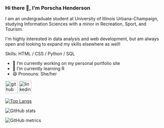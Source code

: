### Hi there 👋, I'm Porscha Henderson
I am an undergraduate student at University of Illinois Urbana-Champaign, studying Information Sciences with a minor in Recreation, Sport, and Tourism.

I'm highly interested in data analysis and web development, but am always open and looking to expand my skills elsewhere as well!

Skills: HTML / CSS / Python / SQL

- 🔭 I’m currently working on my personal portfolio site 
- 🌱 I’m currently learning R
- 😄 Pronouns: She/her 


[<img src='https://cdn.jsdelivr.net/npm/simple-icons@3.0.1/icons/github.svg' alt='github' height='40'>](https://github.com/pjordan2)  [<img src='https://cdn.jsdelivr.net/npm/simple-icons@3.0.1/icons/linkedin.svg' alt='linkedin' height='40'>](https://www.linkedin.com/in/porschahend/)  

[![Top Langs](https://github-readme-stats.vercel.app/api/top-langs/?username=pjordan2)](https://github.com/anuraghazra/github-readme-stats)

![GitHub stats](https://github-readme-stats.vercel.app/api?username=pjordan2&show_icons=true)  

![GitHub metrics](https://metrics.lecoq.io/pjordan2)  



